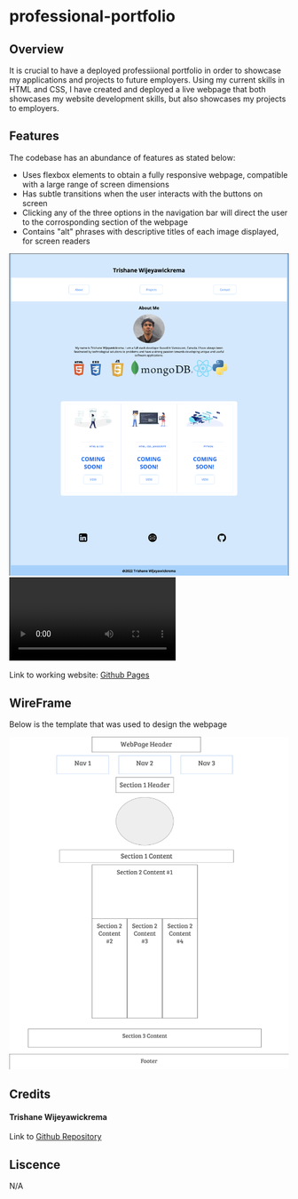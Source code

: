 # professional-portfolio


## Overview
It is crucial to have a deployed professiional portfolio in order to showcase my applications and projects to future employers. Using my current skills in HTML and CSS, I have created and deployed a live webpage that both showcases my website development skills, but also showcases my projects to employers.

## Features
The codebase has an abundance of features as stated below:
- Uses flexbox elements to obtain a fully responsive webpage, compatible with a large range of screen dimensions
- Has subtle transitions when the user interacts with the buttons on screen
- Clicking any of the three options in the navigation bar will direct the user to the corrosponding section of the webpage
- Contains "alt" phrases with descriptive titles of each image displayed, for screen readers 

![screenshot](assets/images/portfolio.png)
![snippet](assets/images/portfolio.webm)

Link to working website: [Github Pages](https://trishaneww.github.io/professional-portfolio/)

## WireFrame

Below is the template that was used to design the webpage

![screenshot](assets/images/wireframe.png)

## Credits

#### Trishane Wijeyawickrema
Link to [Github Repository](https://github.com/Trishaneww/professional-portfolio)

## Liscence

N/A
